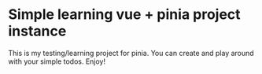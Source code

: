 # Simple learning vue + pinia project instance
This is my testing/learning project for pinia. You can create and play around with your simple todos. Enjoy!
